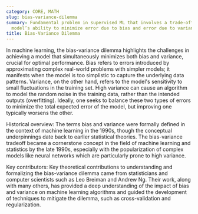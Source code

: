 ```yaml
---
category: CORE, MATH
slug: bias-variance-dilemma
summary: Fundamental problem in supervised ML that involves a trade-off between a
  model’s ability to minimize error due to bias and error due to variance.
title: Bias-Variance Dilemma
---
```


In machine learning, the bias-variance dilemma highlights the challenges in achieving a model that simultaneously minimizes both bias and variance, crucial for optimal performance. Bias refers to errors introduced by approximating complex real-world problems with simpler models; it manifests when the model is too simplistic to capture the underlying data patterns. Variance, on the other hand, refers to the model's sensitivity to small fluctuations in the training set. High variance can cause an algorithm to model the random noise in the training data, rather than the intended outputs (overfitting). Ideally, one seeks to balance these two types of errors to minimize the total expected error of the model, but improving one typically worsens the other.

Historical overview:
The terms bias and variance were formally defined in the context of machine learning in the 1990s, though the conceptual underpinnings date back to earlier statistical theories. The bias-variance tradeoff became a cornerstone concept in the field of machine learning and statistics by the late 1990s, especially with the popularization of complex models like neural networks which are particularly prone to high variance.

Key contributors:
Key theoretical contributions to understanding and formalizing the bias-variance dilemma came from statisticians and computer scientists such as Leo Breiman and Andrew Ng. Their work, along with many others, has provided a deep understanding of the impact of bias and variance on machine learning algorithms and guided the development of techniques to mitigate the dilemma, such as cross-validation and regularization.